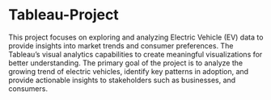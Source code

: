 # Tableau-Project
This project focuses on exploring and analyzing Electric Vehicle (EV) data to provide insights into market trends and consumer preferences. The Tableau’s visual analytics capabilities to create meaningful visualizations for better understanding. The primary goal of the project is to analyze the growing trend of electric vehicles, identify key patterns in adoption, and provide actionable insights to stakeholders such as businesses, and consumers.
